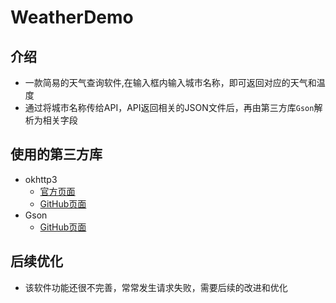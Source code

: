 # WeatherDemo
## 介绍
- 一款简易的天气查询软件,在输入框内输入城市名称，即可返回对应的天气和温度
- 通过将城市名称传给API，API返回相关的JSON文件后，再由第三方库`Gson`解析为相关字段
## 使用的第三方库
- okhttp3
  - [官方页面](https://square.github.io/okhttp/)
  - [GitHub页面](https://github.com/square/okhttp)
- Gson
  - [GitHub页面](https://github.com/google/gson)
## 后续优化
- 该软件功能还很不完善，常常发生请求失败，需要后续的改进和优化
